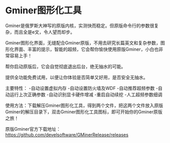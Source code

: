 # Gminer图形化工具

Gminer是俄罗斯大神写的原版内核，实测快而稳定。但原版命令行的参数很复杂，而且全是e文，令人望而却步。

Gminer图形化界面，无缝配合Gminer原版，不用去研究长篇英文和复杂参数，图形化界面、丰富的提示，智能的超频，它会帮你愉快使用原版Gminer，小白也非常容易上手！

帮你启动原版后，它会自觉彻底退出后台，绝无抽水的可能。

提供全功能免费试用，以便让你体验是否简单又好用，是否安全无抽水。

主要特性：
-自动设置虚拟内存
-自动设置防火墙及WDF
-自动推荐超频参数
-自动运行上次正确参数
-自动识别显卡硬件增减
-重启自动续挖
-人工超频参数细调

使用方法：下载解压Gminer图形化工具，得到两个文件，把这两个文件放入原版Gminer的解压目录下，双击Gminer图形化工具图标，即可开始你的Gminer原版之旅！

原版Gminer官方下载地址：
https://github.com/develsoftware/GMinerRelease/releases
